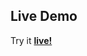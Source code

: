 ## Live Demo
Try it <strong><a href="https://rhosen.github.io/retail-automation" target="_blank">live!</a></strong>
